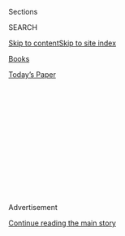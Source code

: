 <div id="app">

<div>

<div>

<div>

<div class="NYTAppHideMasthead css-1q2w90k e1suatyy0">

<div class="section css-ui9rw0 e1suatyy2">

<div class="css-eph4ug er09x8g0">

<div class="css-6n7j50">

</div>

<span class="css-1dv1kvn">Sections</span>

<div class="css-10488qs">

<span class="css-1dv1kvn">SEARCH</span>

</div>

[Skip to content](#site-content)[Skip to site
index](#site-index)

</div>

<div id="masthead-section-label" class="css-1wr3we4 eaxe0e00">

[Books](https://www.nytimes3xbfgragh.onion/section/books)

</div>

<div class="css-10698na e1huz5gh0">

</div>

</div>

<div id="masthead-bar-one" class="section hasLinks css-15hmgas e1csuq9d3">

<div class="css-uqyvli e1csuq9d0">

</div>

<div class="css-1uqjmks e1csuq9d1">

</div>

<div class="css-9e9ivx">

[](https://myaccount.nytimes3xbfgragh.onion/auth/login?response_type=cookie&client_id=vi)

</div>

<div class="css-1bvtpon e1csuq9d2">

[Today’s
Paper](https://www.nytimes3xbfgragh.onion/section/todayspaper)

</div>

</div>

</div>

</div>

<div data-aria-hidden="false">

<div id="site-content" data-role="main">

<div>

<div class="css-1aor85t" style="opacity:0.000000001;z-index:-1;visibility:hidden">

<div class="css-1hqnpie">

<div class="css-epjblv">

<span class="css-17xtcya">[Books](/section/books)</span><span class="css-x15j1o">|</span><span class="css-fwqvlz">James
Silberman, Editor Who Nurtured Literary Careers, Dies at
93</span>

</div>

<div class="css-k008qs">

<div class="css-1iwv8en">

<span class="css-18z7m18"></span>

<div>

</div>

</div>

<span class="css-1n6z4y">https://nyti.ms/2BSK4wA</span>

<div class="css-1705lsu">

<div class="css-4xjgmj">

<div class="css-4skfbu" data-role="toolbar" data-aria-label="Social Media Share buttons, Save button, and Comments Panel with current comment count" data-testid="share-tools">

  - 
  - 
  - 
  - 
    
    <div class="css-6n7j50">
    
    </div>

  - 

</div>

</div>

</div>

</div>

</div>

</div>

<div id="NYT_TOP_BANNER_REGION" class="css-13pd83m">

</div>

<div id="top-wrapper" class="css-1sy8kpn">

<div id="top-slug" class="css-l9onyx">

Advertisement

</div>

[Continue reading the main
story](#after-top)

<div class="ad top-wrapper" style="text-align:center;height:100%;display:block;min-height:250px">

<div id="top" class="place-ad" data-position="top" data-size-key="top">

</div>

</div>

<div id="after-top">

</div>

</div>

<div>

<div id="sponsor-wrapper" class="css-1hyfx7x">

<div id="sponsor-slug" class="css-19vbshk">

Supported by

</div>

[Continue reading the main
story](#after-sponsor)

<div id="sponsor" class="ad sponsor-wrapper" style="text-align:center;height:100%;display:block">

</div>

<div id="after-sponsor">

</div>

</div>

<div class="css-186x18t">

</div>

<div class="css-1vkm6nb ehdk2mb0">

# James Silberman, Editor Who Nurtured Literary Careers, Dies at 93

</div>

At Random House and elsewhere, including his own Summit imprint, he
worked with James Baldwin, Marilyn French, Hunter S. Thompson and many
others.

<div class="css-79elbk" data-testid="photoviewer-wrapper">

<div class="css-z3e15g" data-testid="photoviewer-wrapper-hidden">

</div>

<div class="css-1a48zt4 ehw59r15" data-testid="photoviewer-children">

![<span class="css-16f3y1r e13ogyst0" data-aria-hidden="true">The editor
James Silberman in an undated photo. He helped propel the careers of a
distinguished roster of authors.
</span><span class="css-cnj6d5 e1z0qqy90" itemprop="copyrightHolder"><span class="css-1ly73wi e1tej78p0">Credit...</span><span><span>via
Silberman
family</span></span></span>](https://static01.graylady3jvrrxbe.onion/images/2020/07/30/obituaries/Silberman1/Silberman1-articleLarge.jpg?quality=75&auto=webp&disable=upscale)

</div>

</div>

<div class="css-18e8msd">

<div class="css-vp77d3 epjyd6m0">

<div class="css-hus3qt ey68jwv0" data-aria-hidden="true">

[![Sam
Roberts](https://static01.graylady3jvrrxbe.onion/images/2018/02/20/multimedia/author-sam-roberts/author-sam-roberts-thumbLarge.jpg
"Sam Roberts")](https://www.nytimes3xbfgragh.onion/by/sam-roberts)

</div>

<div class="css-1baulvz">

By [<span class="css-1baulvz last-byline" itemprop="name">Sam
Roberts</span>](https://www.nytimes3xbfgragh.onion/by/sam-roberts)

</div>

</div>

  - Aug. 1, 2020, <span class="css-epvm6">2:32 p.m.
    ET</span>

  - 
    
    <div class="css-4xjgmj">
    
    <div class="css-d8bdto" data-role="toolbar" data-aria-label="Social Media Share buttons, Save button, and Comments Panel with current comment count" data-testid="share-tools">
    
      - 
      - 
      - 
      - 
        
        <div class="css-6n7j50">
        
        </div>
    
      - 
    
    </div>
    
    </div>

</div>

</div>

<div class="section meteredContent css-1r7ky0e" name="articleBody" itemprop="articleBody">

<div class="css-1fanzo5 StoryBodyCompanionColumn">

<div class="css-53u6y8">

James Silberman, a revered book editor whose meticulousness, intuition
and patience helped propel the publishing careers of a distinguished
roster of authors, including James Baldwin, Marilyn French, Hunter S.
Thompson and Alvin Toffler, died on July 26 at his home in Manhattan. He
was 93.

His son, Michael, said the cause was complications of a stroke.

Mr. Silberman was “a man who knows how to edit a manuscript, to read a
manuscript and to publish a manuscript,” another of his authors, Elie
Wiesel, told [The New York
Times](https://www.nytimes3xbfgragh.onion/1991/10/30/business/the-media-business-head-of-summit-books-is-said-to-be-leaving.html)
in 1991.

Mr. Silberman’s career path was serendipitous. A government major at
Harvard, he enrolled in the Radcliffe Publishing Course (now the
Columbia Publishing Course) after graduating in 1950, then got hired in
the shipping department of The Writer, which, he recalled in an oral
history, was in the business of “selling a magazine to aspiring writers,
telling them how to become rich and famous.”

He found an advertising job at Little, Brown & Company, then became a
publicist for the Dial Press in New York in 1953. When the company’s
sole editor left to have her second child, he was promoted to replace
her and assumed the title that would define his vocation.

</div>

</div>

<div class="css-1fanzo5 StoryBodyCompanionColumn">

<div class="css-53u6y8">

After Alfred A. Knopf, James Baldwin’s first publisher, rejected
“Giovanni’s Room” because they felt its gay white characters might
alienate Mr. Baldwin’s Black audience, Mr. Silberman scooped it up for
Dial. He went on to edit Mr. Baldwin’s “Another Country” and “The Fire
Next Time.”

In 1963, Mr. Silberman was lured to Random House as senior editor by
Bennett Cerf, the company’s co-founder, who later named him editor in
chief and publisher of adult trade books.

Joining an impressive editorial team that included Robert Loomis, Jason
Epstein and Joe Fox, Mr. Silberman published Hunter S. Thompson’s
“Hell’s Angels” (1967), Alvin Toffler’s “Future Shock” (1970),
Stewart Brand’s “The Last Whole Earth Catalog” (1971, in association
with the Portola Institute), David Halberstam’s “The Best and the
Brightest” (1972) and E.L. Doctorow’s “The Book of Daniel” (1971) and
“Ragtime” (1975).

Mr. Silberman left Random House in 1975 after refusing to fire Selma
Shapiro, the company’s vice president for publicity, with whom he was
having an affair and whom he later married; he blamed the company’s
“moral rigidity.” He was immediately hired by Richard E. Snyder, Simon
& Schuster’s competitive chairman, to launch his own imprint, Summit
Books.

</div>

</div>

<div class="css-79elbk" data-testid="photoviewer-wrapper">

<div class="css-z3e15g" data-testid="photoviewer-wrapper-hidden">

</div>

<div class="css-1a48zt4 ehw59r15" data-testid="photoviewer-children">

![<span class="css-16f3y1r e13ogyst0" data-aria-hidden="true">Among the
noteworthy books Mr. Silberman published were novels by James Baldwin
and Marilyn French.
</span><span class="css-cnj6d5 e1z0qqy90" itemprop="copyrightHolder"><span class="css-1ly73wi e1tej78p0">Credit...</span><span>.</span></span>](https://static01.graylady3jvrrxbe.onion/images/2020/07/30/obituaries/30Silberman2/30Silberman2-articleLarge.jpg?quality=75&auto=webp&disable=upscale)

</div>

</div>

<div class="css-1fanzo5 StoryBodyCompanionColumn">

<div class="css-53u6y8">

At Summit he published [Marilyn
French](https://www.nytimes3xbfgragh.onion/2009/05/04/arts/04french.html)’s
debut novel, “The Women’s Room” (1977), which sold some 20 million
copies; Seymour Hersh’s “The Price of Power: Kissinger in the Nixon
White House” (1983); and Oliver Sacks’s “The Man Who Mistook His Wife
for a Hat” (1985).

</div>

</div>

<div class="css-1fanzo5 StoryBodyCompanionColumn">

<div class="css-53u6y8">

“Jim could see things in what I was doing as a reporter that I did not
see,” Mr. Hersh said by email, citing his books on Mr. Kissinger and
John F. Kennedy. “Amidst constant negative pressure from the subjects,
he never flinched and had my back all the way.”

Mr. Silberman lost his job at Summit in 1991 when the imprint was
eliminated to cut costs. He was a vice president and senior editor at
Little Brown until 1998 and then established James H. Silberman Books.

Over the course of his career, his authors also included Muhammad Ali,
Betty Friedan, George Goodman (who wrote about economics under the name
Adam Smith), John Irving and Chris Matthews, whom he encouraged to write
“Hardball: How Politics Is Played Told by One Who Knows the Game”
(1988).

“He spotted a piece I’d done for The New Republic as Tip O’Neill’s guy
going to daily war with the Reagan White House,” Mr. Matthews said by
email. “He asked me to write a book about the inside political world to
match ‘The Money Game,’” Mr. Goodman’s influential 1968 book. “It became
‘Hardball.’”

Invoking the editor who fostered Hemingway and Fitzgerald, Mr. Matthews
said, “Jim was my Max Perkins.”

James Henry Silberman was born on March 21, 1927, in Boston to Henry R.
Silberman, who ran a news clipping service and was the executive
director of the Massachusetts Progressive Party, and Dorothy (Conrad)
Silberman.

</div>

</div>

<div class="css-1fanzo5 StoryBodyCompanionColumn">

<div class="css-53u6y8">

After graduating from Cambridge Latin School, he served in the Army
after World War II and then attended Harvard.

He married [Leona
Nevler](https://www.nytimes3xbfgragh.onion/2005/12/15/arts/leona-nevler-editor-dies-at-79-shepherded-peyton-place.html),
an editor, in 1960; they divorced in 1976. In 1986 he married [Ms.
Shapiro](https://www.nytimes3xbfgragh.onion/1986/08/27/style/selma-shapiro-wed-to-james-silberman.html),
who survives him, along with two children from his first marriage,
Michael and Ellen Silberman; his sister, Dorothy Altman; and four
grandchildren.

Mr. Silberman was a natty dresser, a dashing wheelman (he became an
amateur pilot at 50 and drove a Mazda RX-7 convertible sports car on
weekends) and a scrupulous wordsmith who at 86, even after suffering a
stroke, finished editing two books.

Mr. Cerf, who took pride in all his top editors, said in the mid-1960s
that “the best one of all for the purposes of great corporate handling
of manuscripts is Jim Silberman, who is now being made editor in chief,
because he’s the one willing to do all of the dirty work of seeing what
happens to all of these manuscripts.”

Among the authors with whom Mr. Silberman had especially tortured
relationships was Mr. Thompson, the gonzo journalist who wrote books
about “Fear and Loathing” and whose struggle to write a book tentatively
called “The Death of the American Dream” is recorded in his letters to
Mr. Silberman in books edited by Douglas Brinkley.

Mr. Silberman once said of Mr. Thompson, “Your method of research is to
tie yourself to a railroad track when you know a train is coming to it,
and see what happens.” And, when [Mr.
Thompson](https://www.nytimes3xbfgragh.onion/2005/02/21/books/hunter-s-thompson-67-author-commits-suicide.html)
killed himself at 67 in 2005, Mr. Silberman remarked, “He spent his life
in search of an honest man, and he seldom found any.”

Coaxing a book out of Mr. Thompson, or for that matter a more
conventional writer, meant “helping the author write the best book he or
she can write at that moment in time,” which requires that “every time
you turn that page, you are open and hopeful,” Mr. Silberman once said.

“It’s very difficult to think your way into a story,” he added. “You
have to feel your way into it, which requires you to approach the
manuscript with a certain kind of naïveté. You have to return to the
kind of reader all of us once were.”

</div>

</div>

</div>

<div>

</div>

<div>

</div>

<div>

</div>

<div>

<div id="bottom-wrapper" class="css-1ede5it">

<div id="bottom-slug" class="css-l9onyx">

Advertisement

</div>

[Continue reading the main
story](#after-bottom)

<div id="bottom" class="ad bottom-wrapper" style="text-align:center;height:100%;display:block;min-height:90px">

</div>

<div id="after-bottom">

</div>

</div>

</div>

</div>

</div>

## Site Index

<div>

</div>

## Site Information Navigation

  - [© <span>2020</span> <span>The New York Times
    Company</span>](https://help.nytimes3xbfgragh.onion/hc/en-us/articles/115014792127-Copyright-notice)

<!-- end list -->

  - [NYTCo](https://www.nytco.com/)
  - [Contact
    Us](https://help.nytimes3xbfgragh.onion/hc/en-us/articles/115015385887-Contact-Us)
  - [Work with us](https://www.nytco.com/careers/)
  - [Advertise](https://nytmediakit.com/)
  - [T Brand Studio](http://www.tbrandstudio.com/)
  - [Your Ad
    Choices](https://www.nytimes3xbfgragh.onion/privacy/cookie-policy#how-do-i-manage-trackers)
  - [Privacy](https://www.nytimes3xbfgragh.onion/privacy)
  - [Terms of
    Service](https://help.nytimes3xbfgragh.onion/hc/en-us/articles/115014893428-Terms-of-service)
  - [Terms of
    Sale](https://help.nytimes3xbfgragh.onion/hc/en-us/articles/115014893968-Terms-of-sale)
  - [Site
    Map](https://spiderbites.nytimes3xbfgragh.onion)
  - [Help](https://help.nytimes3xbfgragh.onion/hc/en-us)
  - [Subscriptions](https://www.nytimes3xbfgragh.onion/subscription?campaignId=37WXW)

</div>

</div>

</div>

</div>
